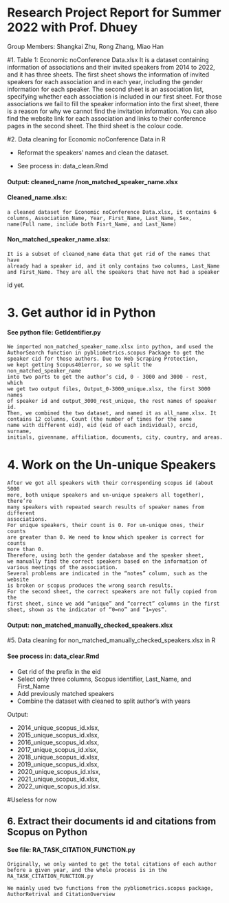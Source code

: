 # Research Project Report for Summer 2022 with Prof. Dhuey
Group Members: Shangkai Zhu, Rong Zhang, Miao Han

#1. Table 1: Economic noConference Data.xlsx
It is a dataset containing information of associations and their invited speakers from 2014 to 2022, and it has three sheets. The first sheet shows the information of invited speakers for each association and in each year, including the gender information for each speaker. The second sheet is an association list, specifying whether each association is included in our first sheet. For those associations we fail to fill the speaker information into the first sheet, there is a reason for why we cannot find the invitation information. You can also find the website link for each association and links to their conference pages in the second sheet. The third sheet is the colour code.


#2. Data cleaning for Economic noConference Data in R

- Reformat the speakers’ names and clean the dataset.

- See process in: data_clean.Rmd

#### Output: cleaned_name /non_matched_speaker_name.xlsx

#### Cleaned_name.xlsx:
    a cleaned dataset for Economic noConference Data.xlsx, it contains 6 
    columns, Association_Name, Year, First_Name, Last_Name, Sex, 
    name(Full name, include both Fisrt_Name, and Last_Name)

#### Non_matched_speaker_name.xlsx: 
    It is a subset of cleaned_name data that get rid of the names that have 
    already had a speaker id, and it only contains two columns, Last_Name 
    and First_Name. They are all the speakers that have not had a speaker 
id yet.

# 3. Get author id in Python

#### See python file: GetIdentifier.py

    We imported non_matched_speaker_name.xlsx into python, and used the 
    AuthorSearch function in pybliometrics.scopus Package to get the 
    speaker cid for those authors. Due to Web Scraping Protection, 
    we kept getting Scopus401error, so we split the non_matched_speaker_name 
    into two parts to get the author’s cid, 0 - 3000 and 3000 - rest, which 
    we get two output files, Output_0-3000_unique.xlsx, the first 3000 names 
    of speaker id and output_3000_rest_unique, the rest names of speaker id. 
    Then, we combined the two dataset, and named it as all_name.xlsx. It 
    contains 12 columns, Count (the number of times for the same 
    name with different eid), eid (eid of each individual), orcid, surname, 
    initials, givenname, affiliation, documents, city, country, and areas.

# 4. Work on the Un-unique Speakers

    After we got all speakers with their corresponding scopus id (about 5000 
    more, both unique speakers and un-unique speakers all together), there’re 
    many speakers with repeated search results of speaker names from different 
    associations.
    For unique speakers, their count is 0. For un-unique ones, their counts 
    are greater than 0. We need to know which speaker is correct for counts 
    more than 0.
    Therefore, using both the gender database and the speaker sheet, 
    we manually find the correct speakers based on the information of 
    various meetings of the association.
    Several problems are indicated in the “notes” column, such as the website 
    is broken or scopus produces the wrong search results.
    For the second sheet, the correct speakers are not fully copied from the 
    first sheet, since we add “unique” and “correct” columns in the first 
    sheet, shown as the indicator of “0=no” and “1=yes”.

#### Output: non_matched_manually_checked_speakers.xlsx

#5. Data cleaning for non_matched_manually_checked_speakers.xlsx in R

#### See process in: data_clear.Rmd

- Get rid of the prefix in the eid
- Select only three columns, Scopus identifier, Last_Name, and First_Name
- Add previously matched speakers
- Combine the dataset with cleaned to split author’s with years

Output:
- 2014_unique_scopus_id.xlsx,
- 2015_unique_scopus_id.xlsx,
- 2016_unique_scopus_id.xlsx,
- 2017_unique_scopus_id.xlsx,
- 2018_unique_scopus_id.xlsx,
- 2019_unique_scopus_id.xlsx,
- 2020_unique_scopus_id.xlsx,
- 2021_unique_scopus_id.xlsx,
- 2022_unique_scopus_id.xlsx.

#Useless for now


## 6. Extract their documents id and citations from Scopus on Python

#### See file: RA_TASK_CITATION_FUNCTION.py

    Originally, we only wanted to get the total citations of each author 
    before a given year, and the whole process is in the 
    RA_TASK_CITATION_FUNCTION.py

    We mainly used two functions from the pybliometrics.scopus package, 
    AuthorRetrival and CitationOverview
